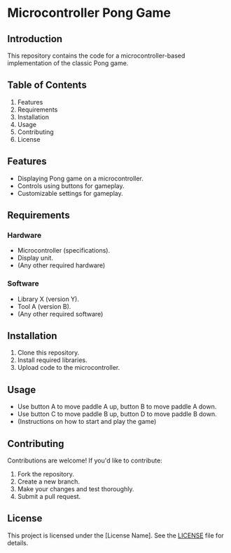 # Microcontroller Pong Game

## Introduction
This repository contains the code for a microcontroller-based implementation of the classic Pong game.

## Table of Contents
1. Features
2. Requirements
3. Installation
4. Usage
5. Contributing
6. License

## Features
- Displaying Pong game on a microcontroller.
- Controls using buttons for gameplay.
- Customizable settings for gameplay.

## Requirements
### Hardware
- Microcontroller (specifications).
- Display unit.
- (Any other required hardware)

### Software
- Library X (version Y).
- Tool A (version B).
- (Any other required software)

## Installation
1. Clone this repository.
2. Install required libraries.
3. Upload code to the microcontroller.

## Usage
- Use button A to move paddle A up, button B to move paddle A down.
- Use button C to move paddle B up, button D to move paddle B down.
- (Instructions on how to start and play the game)

## Contributing
Contributions are welcome! If you'd like to contribute:
1. Fork the repository.
2. Create a new branch.
3. Make your changes and test thoroughly.
4. Submit a pull request.

## License
This project is licensed under the [License Name]. See the [LICENSE](LICENSE) file for details.
